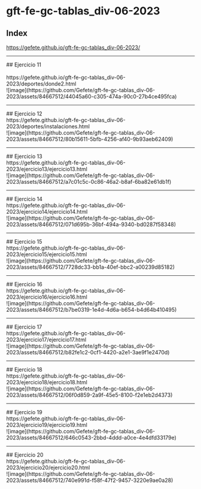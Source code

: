 # gft-fe-gc-tablas_div-06-2023
## Index
https://gefete.github.io/gft-fe-gc-tablas_div-06-2023/
<hr>
## Ejercicio 11
<br> </br> 
https://gefete.github.io/gft-fe-gc-tablas_div-06-2023/deportes/donde2.html
<br> 
![image](https://github.com/Gefete/gft-fe-gc-tablas_div-06-2023/assets/84667512/44045a60-c305-474a-90c0-27b4ce495fca)
<hr>
## Ejercicio 12
<br> 
https://gefete.github.io/gft-fe-gc-tablas_div-06-2023/deportes/instalaciones.html
<br> 
![image](https://github.com/Gefete/gft-fe-gc-tablas_div-06-2023/assets/84667512/80b15611-5bfb-4256-af40-9b93aeb62409)
<hr>
## Ejercicio 13
<br> 
https://gefete.github.io/gft-fe-gc-tablas_div-06-2023/ejercicio13/ejercicio13.html
<br> 
![image](https://github.com/Gefete/gft-fe-gc-tablas_div-06-2023/assets/84667512/a7c01c5c-0c86-46a2-b8af-6ba82e61db1f)
<hr> 
## Ejercicio 14
<br> 
https://gefete.github.io/gft-fe-gc-tablas_div-06-2023/ejercicio14/ejercicio14.html
<br>
![image](https://github.com/Gefete/gft-fe-gc-tablas_div-06-2023/assets/84667512/071d695b-36bf-494a-9340-bd0287f58348)
 <hr> 
## Ejercicio 15
 <br> 
https://gefete.github.io/gft-fe-gc-tablas_div-06-2023/ejercicio15/ejercicio15.html
 <br> 
![image](https://github.com/Gefete/gft-fe-gc-tablas_div-06-2023/assets/84667512/7728dc33-bb1a-40ef-bbc2-a00239d85182)
 <hr>
## Ejercicio 16
<br>
https://gefete.github.io/gft-fe-gc-tablas_div-06-2023/ejercicio16/ejercicio16.html
 <br> 
![image](https://github.com/Gefete/gft-fe-gc-tablas_div-06-2023/assets/84667512/b7be0319-1e4d-4d6a-b654-b4d64b410495)
 <hr> 
## Ejercicio 17
 <br> 
https://gefete.github.io/gft-fe-gc-tablas_div-06-2023/ejercicio17/ejercicio17.html
 <br> 
![image](https://github.com/Gefete/gft-fe-gc-tablas_div-06-2023/assets/84667512/b82fe1c2-0cf1-4420-a2e1-3ae9f1e2470d)
 <hr> 
## Ejercicio 18
 <br> 
https://gefete.github.io/gft-fe-gc-tablas_div-06-2023/ejercicio18/ejercicio18.html
 <br> 
![image](https://github.com/Gefete/gft-fe-gc-tablas_div-06-2023/assets/84667512/06f0d859-2a9f-45e5-8100-f2e1eb2d4373)
 <hr> 
## Ejercicio 19
 <br> 
https://gefete.github.io/gft-fe-gc-tablas_div-06-2023/ejercicio19/ejercicio19.html
 <br> 
![image](https://github.com/Gefete/gft-fe-gc-tablas_div-06-2023/assets/84667512/646c0543-2bbd-4ddd-a0ce-4e4dfd33179e)
 <hr> 
## Ejercicio 20
 <br> 
https://gefete.github.io/gft-fe-gc-tablas_div-06-2023/ejercicio20/ejercicio20.html
 <br> 
![image](https://github.com/Gefete/gft-fe-gc-tablas_div-06-2023/assets/84667512/740e991d-f58f-47f2-9457-3220e9ae0a28)
